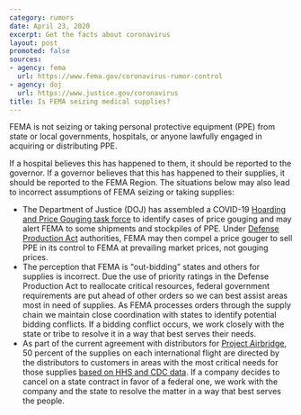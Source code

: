 ```yaml
---
category: rumors
date: April 23, 2020
excerpt: Get the facts about coronavirus
layout: post
promoted: false
sources:
- agency: fema
  url: https://www.fema.gov/coronavirus-rumor-control
- agency: doj
  url: https://www.justice.gov/coronavirus
title: Is FEMA seizing medical supplies?
---
```


FEMA is not seizing or taking personal protective equipment (PPE) from state or local governments, hospitals, or anyone lawfully engaged in acquiring or distributing PPE.

If a hospital believes this has happened to them, it should be reported to the governor. If a governor believes that this has happened to their supplies, it should be reported to the FEMA Region. The situations below may also lead to incorrect assumptions of FEMA seizing or taking supplies:

- The Department of Justice (DOJ) has assembled a COVID-19 [Hoarding and Price Gouging task force](https://www.justice.gov/file/1262776/download) to identify cases of price gouging and may alert FEMA to some shipments and stockpiles of PPE. Under [Defense Production Act](https://www.fema.gov/news-release/2020/03/20/use-defense-production-act-authorities-support-pandemic-response) authorities, FEMA may then compel a price gouger to sell PPE in its control to FEMA at prevailing market prices, not gouging prices.
- The perception that FEMA is "out-bidding" states and others for supplies is incorrect. Due the use of priority ratings in the Defense Production Act to reallocate critical resources, federal government requirements are put ahead of other orders so we can best assist areas most in need of supplies. As FEMA processes orders through the supply chain we maintain close coordination with states to identify potential bidding conflicts. If a bidding conflict occurs, we work closely with the state or tribe to resolve it in a way that best serves their needs.
- As part of the current agreement with distributors for [Project Airbridge](https://www.fema.gov/news-release/2020/04/08/fema-covid-19-supply-chain-task-force-supply-chain-stabilization), 50 percent of the supplies on each international flight are directed by the distributors to customers in areas with the most critical needs for those supplies [based on HHS and CDC data](https://www.fema.gov/news-release/2020/04/18/coronavirus-covid-19-pandemic-national-resource-prioritization-cell). If a company decides to cancel on a state contract in favor of a federal one, we work with the company and the state to resolve the matter in a way that best serves the people.